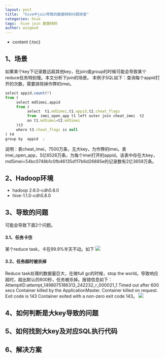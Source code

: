 ```yaml
---
layout: post
title:  "hive中join导致的数据倾斜问题排查"
categories: hive
tags:  hive join 数据倾斜
author: wisgood
---
```


* content
{:toc}





## 1、场景

如果某个key下记录数远超其他key，在join或group的时候可能会导致某个reduce任务特别慢。本文分析下join的场景。
本例子SQL如下：查询每个appid打开的次数，需要排除掉作弊的imei。

```js
select appid,count(*)
from (
     select md5imei,appid
     from (
          select  t1.md5imei,t1.appid,t2.cheat_flags
          from  imei_open_app t1 left outer join cheat_imei  t2
          on t1.md5imei=t2.md5imei
     )t3
     where t3.cheat_flags is null
) t4
group by  appid  ;

```
说明：表cheat_imei，7500万条，无大key，为作弊的imei。表imei_open_app，5亿6526万条，为每个imei打开的appid。该表中存在大key，md5imei=54bc0748b1c0fb46135d117b6d26885e的记录数有2亿3659万条。

## 2、Hadoop环境

- hadoop 2.6.0-cdh5.8.0
- hive-1.1.0-cdh5.8.0

## 3、导致的问题

可能会导致下面2个问题。
#### 3.1、任务卡住
某个reduce task，卡在99.9%半天不动。如下
![](http://img.blog.csdn.net/20170810171248453?watermark/2/text/aHR0cDovL2Jsb2cuY3Nkbi5uZXQvd2lzZ29vZA==/font/5a6L5L2T/fontsize/400/fill/I0JBQkFCMA==/dissolve/70/gravity/Center)
#### 3.2、任务超时被杀掉
Reduce task处理的数据量巨大，在做full gc的时候，stop the world。导致响应超时，超出默认的600秒，任务被杀掉。报错信息如下：
AttemptID:attempt_1498075186313_242232_r_000021_1 Timed out after 600 secs Container killed by the ApplicationMaster. Container killed on request. Exit code is 143 Container exited with a non-zero exit code 143。
![](http://img.blog.csdn.net/20170810171300614?watermark/2/text/aHR0cDovL2Jsb2cuY3Nkbi5uZXQvd2lzZ29vZA==/font/5a6L5L2T/fontsize/400/fill/I0JBQkFCMA==/dissolve/70/gravity/Center)

## 4、如何判断是大key导致的问题
## 5、如何找到大key及对应SQL执行代码
## 6、解决方案


